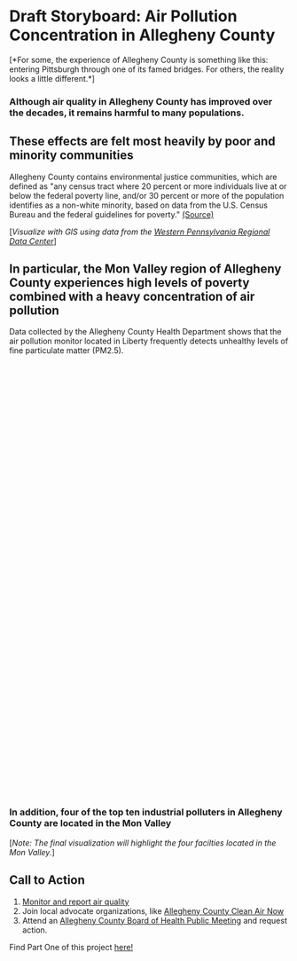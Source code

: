 # Draft Storyboard: Air Pollution Concentration in Allegheny County
<div class="flourish-embed flourish-photo-slider" data-src="visualisation/7918558"><script src="https://public.flourish.studio/resources/embed.js"></script></div>
[*For some, the experience of Allegheny County is something like this: entering Pittsburgh through one of its famed bridges. For others, the reality looks a little different.*]

### Although air quality in Allegheny County has improved over the decades, it remains harmful to many populations.
<div class="flourish-embed flourish-chart" data-src="visualisation/7917603"><script src="https://public.flourish.studio/resources/embed.js"></script></div>

## These effects are felt most heavily by poor and minority communities

Allegheny County contains environmental justice communities, which are defined as "any census tract where 20 percent or more individuals live at or below the federal poverty line, and/or 30 percent or more of the population identifies as a non-white minority, based on data from the U.S. Census Bureau and the federal guidelines for poverty." [(Source)](https://www.dep.pa.gov/PublicParticipation/OfficeofEnvironmentalJustice/Pages/PA-Environmental-Justice-Areas.aspx)

[*Visualize with GIS using data from the [Western Pennsylvania Regional Data Center](https://data.wprdc.org/dataset/environmental-justice-census-tracts)*]

<div class="flourish-embed flourish-hierarchy" data-src="visualisation/7918464"><script src="https://public.flourish.studio/resources/embed.js"></script></div>

## In particular, the Mon Valley region of Allegheny County experiences high levels of poverty combined with a heavy concentration of air pollution 
Data collected by the Allegheny County Health Department shows that the air pollution monitor located in Liberty frequently detects unhealthy levels of fine particulate matter (PM2.5).

<script type='text/javascript' src='https://tableau.alleghenycounty.us/javascripts/api/viz_v1.js'></script><div class='tableauPlaceholder' style='width: 900px; height: 777px;'><object class='tableauViz' width='900' height='777' style='display:none;'><param name='host_url' value='https%3A%2F%2Ftableau.alleghenycounty.us%2F' /> <param name='embed_code_version' value='3' /> <param name='site_root' value='&#47;t&#47;PublicSite' /><param name='name' value='AlleghenyCountyAirQuality&#47;OverTime' /><param name='tabs' value='no' /><param name='toolbar' value='yes' /><param name='showAppBanner' value='false' /><param name='display_spinner' value='no' /></object></div>

### In addition, four of the top ten industrial polluters in Allegheny County are located in the Mon Valley
[*Note: The final visualization will highlight the four facilties located in the Mon Valley.*]
<div class="flourish-embed flourish-chart" data-src="visualisation/7918666"><script src="https://public.flourish.studio/resources/embed.js"></script></div>

## Call to Action
1. [Monitor and report air quality](https://smellpgh.org/)
2. Join local advocate organizations, like [Allegheny County Clean Air Now](https://accan.org/)
3. Attend an [Allegheny County Board of Health Public Meeting](https://www.alleghenycounty.us/Health-Department/Resources/About/Board-of-Health/Public-Meeting-Schedule.aspx) and request action.


Find Part One of this project [here!](https://aej6qm.github.io/Telling-Stories-with-Data/final_project_part_1_AnneJensen.html)
